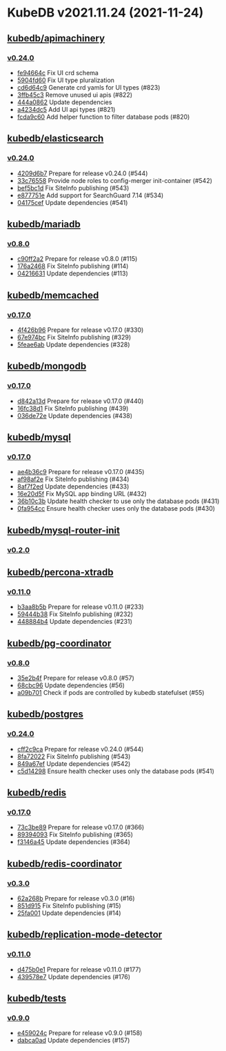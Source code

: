 # KubeDB v2021.11.24 (2021-11-24)


## [kubedb/apimachinery](https://github.com/kubedb/apimachinery)

### [v0.24.0](https://github.com/kubedb/apimachinery/releases/tag/v0.24.0)

- [fe94664c](https://github.com/kubedb/apimachinery/commit/fe94664c) Fix UI crd schema
- [5904fd60](https://github.com/kubedb/apimachinery/commit/5904fd60) Fix UI type pluralization
- [cd6d64c9](https://github.com/kubedb/apimachinery/commit/cd6d64c9) Generate crd yamls for UI types (#823)
- [3ffb45c3](https://github.com/kubedb/apimachinery/commit/3ffb45c3) Remove unused ui apis (#822)
- [444a0862](https://github.com/kubedb/apimachinery/commit/444a0862) Update dependencies
- [a4234dc5](https://github.com/kubedb/apimachinery/commit/a4234dc5) Add UI api types (#821)
- [fcda9c60](https://github.com/kubedb/apimachinery/commit/fcda9c60) Add helper function to filter database pods (#820)



## [kubedb/elasticsearch](https://github.com/kubedb/elasticsearch)

### [v0.24.0](https://github.com/kubedb/elasticsearch/releases/tag/v0.24.0)

- [4209d6b7](https://github.com/kubedb/elasticsearch/commit/4209d6b7) Prepare for release v0.24.0 (#544)
- [33c76558](https://github.com/kubedb/elasticsearch/commit/33c76558) Provide node roles to config-merger init-container (#542)
- [bef5bc1d](https://github.com/kubedb/elasticsearch/commit/bef5bc1d) Fix SiteInfo publishing (#543)
- [e877751e](https://github.com/kubedb/elasticsearch/commit/e877751e) Add support for SearchGuard 7.14 (#534)
- [04175cef](https://github.com/kubedb/elasticsearch/commit/04175cef) Update dependencies (#541)



## [kubedb/mariadb](https://github.com/kubedb/mariadb)

### [v0.8.0](https://github.com/kubedb/mariadb/releases/tag/v0.8.0)

- [c90ff2a2](https://github.com/kubedb/mariadb/commit/c90ff2a2) Prepare for release v0.8.0 (#115)
- [176a2468](https://github.com/kubedb/mariadb/commit/176a2468) Fix SiteInfo publishing (#114)
- [04216631](https://github.com/kubedb/mariadb/commit/04216631) Update dependencies (#113)



## [kubedb/memcached](https://github.com/kubedb/memcached)

### [v0.17.0](https://github.com/kubedb/memcached/releases/tag/v0.17.0)

- [4f426b96](https://github.com/kubedb/memcached/commit/4f426b96) Prepare for release v0.17.0 (#330)
- [67e974bc](https://github.com/kubedb/memcached/commit/67e974bc) Fix SiteInfo publishing (#329)
- [5feae6ab](https://github.com/kubedb/memcached/commit/5feae6ab) Update dependencies (#328)



## [kubedb/mongodb](https://github.com/kubedb/mongodb)

### [v0.17.0](https://github.com/kubedb/mongodb/releases/tag/v0.17.0)

- [d842a13d](https://github.com/kubedb/mongodb/commit/d842a13d) Prepare for release v0.17.0 (#440)
- [16fc38d1](https://github.com/kubedb/mongodb/commit/16fc38d1) Fix SiteInfo publishing (#439)
- [036de72e](https://github.com/kubedb/mongodb/commit/036de72e) Update dependencies (#438)



## [kubedb/mysql](https://github.com/kubedb/mysql)

### [v0.17.0](https://github.com/kubedb/mysql/releases/tag/v0.17.0)

- [ae4b36c9](https://github.com/kubedb/mysql/commit/ae4b36c9) Prepare for release v0.17.0 (#435)
- [af98af2e](https://github.com/kubedb/mysql/commit/af98af2e) Fix SiteInfo publishing (#434)
- [8af7f2ed](https://github.com/kubedb/mysql/commit/8af7f2ed) Update dependencies (#433)
- [16e20d5f](https://github.com/kubedb/mysql/commit/16e20d5f) Fix MySQL app binding URL (#432)
- [36b10c3b](https://github.com/kubedb/mysql/commit/36b10c3b) Update health checker to use only the database pods (#431)
- [0fa954cc](https://github.com/kubedb/mysql/commit/0fa954cc) Ensure health checker uses only the database pods (#430)



## [kubedb/mysql-router-init](https://github.com/kubedb/mysql-router-init)

### [v0.2.0](https://github.com/kubedb/mysql-router-init/releases/tag/v0.2.0)




## [kubedb/percona-xtradb](https://github.com/kubedb/percona-xtradb)

### [v0.11.0](https://github.com/kubedb/percona-xtradb/releases/tag/v0.11.0)

- [b3aa8b5b](https://github.com/kubedb/percona-xtradb/commit/b3aa8b5b) Prepare for release v0.11.0 (#233)
- [59444b38](https://github.com/kubedb/percona-xtradb/commit/59444b38) Fix SiteInfo publishing (#232)
- [448884b4](https://github.com/kubedb/percona-xtradb/commit/448884b4) Update dependencies (#231)



## [kubedb/pg-coordinator](https://github.com/kubedb/pg-coordinator)

### [v0.8.0](https://github.com/kubedb/pg-coordinator/releases/tag/v0.8.0)

- [35e2b4f](https://github.com/kubedb/pg-coordinator/commit/35e2b4f) Prepare for release v0.8.0 (#57)
- [68cbc96](https://github.com/kubedb/pg-coordinator/commit/68cbc96) Update dependencies (#56)
- [a09b701](https://github.com/kubedb/pg-coordinator/commit/a09b701) Check if pods are controlled by kubedb statefulset (#55)



## [kubedb/postgres](https://github.com/kubedb/postgres)

### [v0.24.0](https://github.com/kubedb/postgres/releases/tag/v0.24.0)

- [cff2c9ca](https://github.com/kubedb/postgres/commit/cff2c9ca) Prepare for release v0.24.0 (#544)
- [8fa72022](https://github.com/kubedb/postgres/commit/8fa72022) Fix SiteInfo publishing (#543)
- [849a67ef](https://github.com/kubedb/postgres/commit/849a67ef) Update dependencies (#542)
- [c5d14298](https://github.com/kubedb/postgres/commit/c5d14298) Ensure health checker uses only the database pods (#541)



## [kubedb/redis](https://github.com/kubedb/redis)

### [v0.17.0](https://github.com/kubedb/redis/releases/tag/v0.17.0)

- [73c3be89](https://github.com/kubedb/redis/commit/73c3be89) Prepare for release v0.17.0 (#366)
- [89394093](https://github.com/kubedb/redis/commit/89394093) Fix SiteInfo publishing (#365)
- [f3146a45](https://github.com/kubedb/redis/commit/f3146a45) Update dependencies (#364)



## [kubedb/redis-coordinator](https://github.com/kubedb/redis-coordinator)

### [v0.3.0](https://github.com/kubedb/redis-coordinator/releases/tag/v0.3.0)

- [62a268b](https://github.com/kubedb/redis-coordinator/commit/62a268b) Prepare for release v0.3.0 (#16)
- [851d915](https://github.com/kubedb/redis-coordinator/commit/851d915) Fix SiteInfo publishing (#15)
- [25fa001](https://github.com/kubedb/redis-coordinator/commit/25fa001) Update dependencies (#14)



## [kubedb/replication-mode-detector](https://github.com/kubedb/replication-mode-detector)

### [v0.11.0](https://github.com/kubedb/replication-mode-detector/releases/tag/v0.11.0)

- [d475b0e1](https://github.com/kubedb/replication-mode-detector/commit/d475b0e1) Prepare for release v0.11.0 (#177)
- [439578e7](https://github.com/kubedb/replication-mode-detector/commit/439578e7) Update dependencies (#176)



## [kubedb/tests](https://github.com/kubedb/tests)

### [v0.9.0](https://github.com/kubedb/tests/releases/tag/v0.9.0)

- [e459024c](https://github.com/kubedb/tests/commit/e459024c) Prepare for release v0.9.0 (#158)
- [dabca0ad](https://github.com/kubedb/tests/commit/dabca0ad) Update dependencies (#157)



